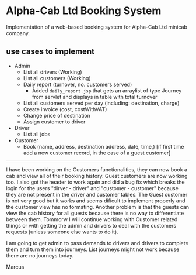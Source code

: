 # Alpha-Cab Ltd Booking System

Implementation of a web-based booking system for Alpha-Cab Ltd minicab company.

## use cases to implement
* Admin 
  * List all drivers (Working)
  * List all customers (Working)
  * Daily report (turnover, no. customers served)
    * Added `daily_report.jsp` that gets an arraylist of type Journey from servlet and displays in table with total turnover
  * List all customers served per day (including: destination, charge)
  *	Create invoice (cost, costWithVAT)
  *	Change price of destination
  *	Assign customer to driver
*	Driver
    *	List all jobs
*	Customer
    *	Book (name, address, destination address, date, time,) [if first time add a new customer record, in the case of a guest customer]

-----

I have been working on the Customers functionalities, they can now book a cab and view all of their booking history. Guest customers are now working too. I also got the header to work again and did a bug fix which breaks the login for the users "dirver - driver" and "customer - customer" because they are not present in the driver and customer tables. The Guest customer is not very good but it works and seems dificult to implement properly and the customer view has no formating. Another problem is that the guests can view the cab history for all guests because there is no way to differentiate between them. Tommorw I will continue working with Customer related things or with getting the admin and drivers to deal with the customers requests (unless someone else wants to do it). 

I am going to get admin to pass demands to drivers and drivers to complete them and turn them into journeys. List journeys might not work because there are no journeys today.

Marcus


